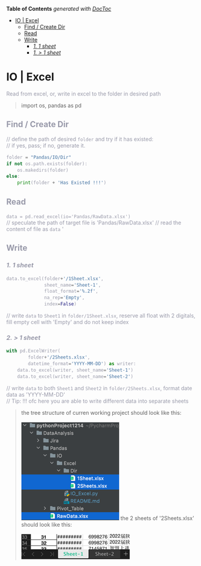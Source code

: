 <!-- START doctoc generated TOC please keep comment here to allow auto update -->
<!-- DON'T EDIT THIS SECTION, INSTEAD RE-RUN doctoc TO UPDATE -->
**Table of Contents**  *generated with [DocToc](https://github.com/thlorenz/doctoc)*

- [IO | Excel](#io--excel)
  - [Find / Create Dir](#find--create-dir)
  - [Read](#read)
  - [Write](#write)
    - [*1.* _1 sheet_](#1-_1-sheet_)
    - [*1.* _> 1 sheet_](#1-_-1-sheet_)

<!-- END doctoc generated TOC please keep comment here to allow auto update -->

# IO | Excel
<font color=#999AAA >Read from excel, or, write in excel to the folder in desired path
<br>

> import os, pandas as pd

## Find / Create Dir
// define the path of desired ```folder``` and try if it has existed:<br> // if yes, pass; if no, generate it.
```python
folder = "Pandas/IO/Dir"
if not os.path.exists(folder):
    os.makedirs(folder)
else:
    print(folder + 'Has Existed !!!')
```


## Read
```data = pd.read_excel(io='Pandas/RawData.xlsx')``` <br>
// speculate the path of target file is 'Pandas/RawData.xlsx'
// read the content of file as ```data``` '
<br>


## Write
### *1.* _1 sheet_
```python
data.to_excel(folder+'/1Sheet.xlsx',
              sheet_name='Sheet-1',
              float_format='%.2f',
              na_rep='Empty',
              index=False)
```
// write ```data``` to ```Sheet1``` in ```folder/1Sheet.xlsx```, reserve all float with 2 digitals, fill empty cell with 
'Empty' and do not keep index
<br>

### *2.* _> 1 sheet_
```python
with pd.ExcelWriter(
        folder+'/2Sheets.xlsx',
        datetime_format='YYYY-MM-DD') as writer:
    data.to_excel(writer, sheet_name='Sheet-1')
    data.to_excel(writer, sheet_name='Sheet-2')
```
// write ```data``` to both ```Sheet1``` and  ```Sheet2``` in ```folder/2Sheets.xlsx```, format date data as 'YYYY-MM-DD' <br>
// Tip: !!! ofc here you are able to write different data into separate sheets
<br>

> the tree structure of curren working project should look like this:<br><br>
> ![/Users/xueshanzhang/PycharmProjects/pythonProject1214/DataAnalysis/Pandas/IO/Excel/ScreenShot_README/img.png](ScreenShot_README/img.png)
> the 2 sheets of '2Sheets.xlsx' should look like this: <br><br>
> ![/Users/xueshanzhang/PycharmProjects/pythonProject1214/DataAnalysis/Pandas/IO/Excel/ScreenShot_README/img_1.png.png](ScreenShot_README/img_1.png)